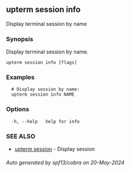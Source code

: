 ## upterm session info

Display terminal session by name

### Synopsis

Display terminal session by name.

```
upterm session info [flags]
```

### Examples

```
  # Display session by name:
  upterm session info NAME
```

### Options

```
  -h, --help   help for info
```

### SEE ALSO

* [upterm session](upterm_session.md)	 - Display session

###### Auto generated by spf13/cobra on 20-May-2024
